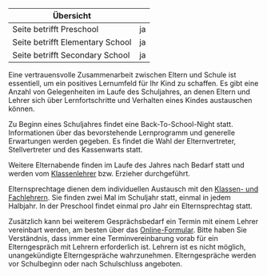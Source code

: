 | Übersicht | |
| --- | --- |
| Seite betrifft Preschool | ja |
| Seite betrifft Elementary School | ja |
| Seite betrifft Secondary School | ja |

Eine vertrauensvolle Zusammenarbeit zwischen Eltern und Schule ist essentiell, um ein positives Lernumfeld für Ihr Kind zu schaffen. Es gibt eine Anzahl von Gelegenheiten im Laufe des Schuljahres, an denen Eltern und Lehrer sich über Lernfortschritte und Verhalten eines Kindes austauschen können.

Zu Beginn eines Schuljahres findet eine Back-To-School-Night statt. Informationen über das bevorstehende Lernprogramm und generelle Erwartungen werden gegeben. Es findet die Wahl der Elternvertreter, Stellvertreter und des Kassenwarts statt.

Weitere Elternabende finden im Laufe des Jahres nach Bedarf statt und werden vom [Klassenlehrer](/ISB-Eltern-wiki/de/Klassenleitung_und_Fachlehrer "Klassenleitung und Fachlehrer") bzw. Erzieher durchgeführt.

Elternsprechtage dienen dem individuellen Austausch mit den [Klassen- und Fachlehrern](/ISB-Eltern-wiki/de/Klassenleitung_und_Fachlehrer "Klassenleitung und Fachlehrer"). Sie finden zwei Mal im Schuljahr statt, einmal in jedem Halbjahr. In der Preschool findet einmal pro Jahr ein Elternsprechtag statt.

Zusätzlich kann bei weiterem Gesprächsbedarf ein Termin mit einem Lehrer vereinbart werden, am besten über das [Online-Formular](https://www.accadis-isb.eu/isb-anfragen-inquiries). Bitte haben Sie Verständnis, dass immer eine Terminvereinbarung vorab für ein Elterngespräch mit Lehrern erforderlich ist. Lehrern ist es nicht möglich, unangekündigte Elterngespräche wahrzunehmen. Elterngespräche werden vor Schulbeginn oder nach Schulschluss angeboten.